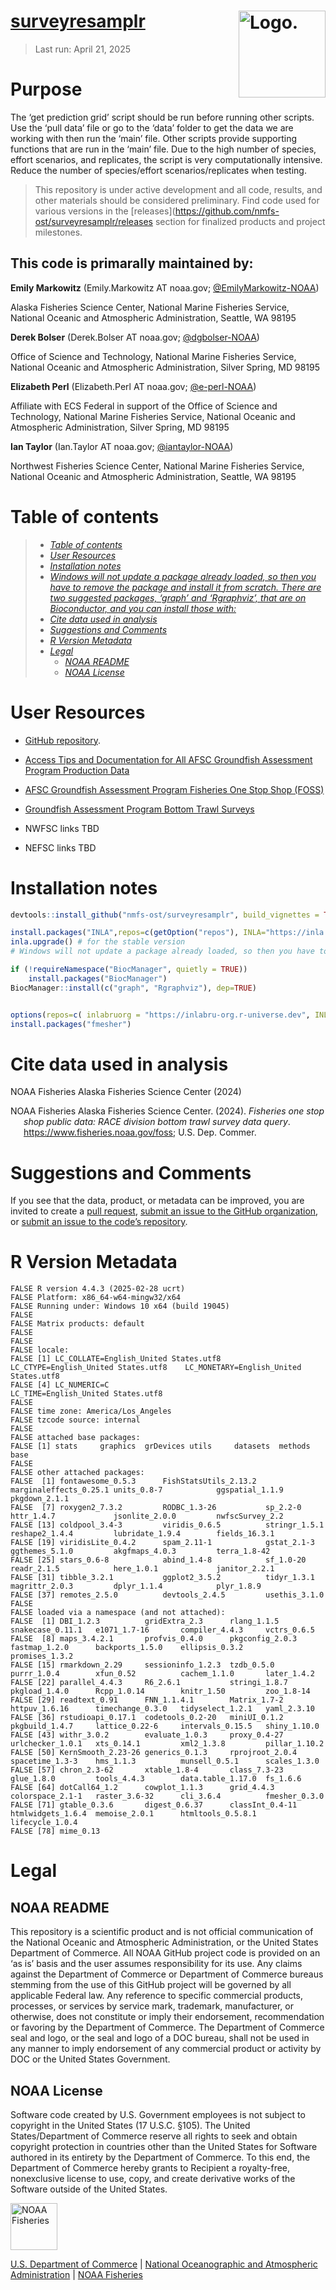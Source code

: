 <!-- README.md is generated from README.Rmd. Please edit that file -->

# [surveyresamplr](https://github.com/nmfs-ost/surveyresamplr) <img src="https://github.com/nmfs-ost/surveyresamplr/blob/main/inst/img/logo.png?raw=true" alt="Logo." align="right" width="139" height="139"/>

> Last run: April 21, 2025

# Purpose

The ‘get prediction grid’ script should be run before running other
scripts. Use the ‘pull data’ file or go to the ‘data’ folder to get the
data we are working with then run the ‘main’ file. Other scripts provide
supporting functions that are run in the ‘main’ file. Due to the high
number of species, effort scenarios, and replicates, the script is very
computationally intensive. Reduce the number of species/effort
scenarios/replicates when testing.

> This repository is under active development and all code, results, and
> other materials should be considered preliminary. Find code used for
> various versions in the
> \[releases\](<https://github.com/nmfs-ost/surveyresamplr/releases>
> section for finalized products and project milestones.

## This code is primarally maintained by:

**Emily Markowitz** (Emily.Markowitz AT noaa.gov;
[@EmilyMarkowitz-NOAA](https://github.com/EmilyMarkowitz-NOAA))

Alaska Fisheries Science Center, National Marine Fisheries Service,
National Oceanic and Atmospheric Administration, Seattle, WA 98195

**Derek Bolser** (Derek.Bolser AT noaa.gov;
[@dgbolser-NOAA](https://github.com/dgbolser-NOAA))

Office of Science and Technology, National Marine Fisheries Service,
National Oceanic and Atmospheric Administration, Silver Spring, MD 98195

**Elizabeth Perl** (Elizabeth.Perl AT noaa.gov;
[@e-perl-NOAA](https://github.com/e-perl-NOAA))

Affiliate with ECS Federal in support of the Office of Science and
Technology, National Marine Fisheries Service, National Oceanic and
Atmospheric Administration, Silver Spring, MD 98195

**Ian Taylor** (Ian.Taylor AT noaa.gov;
[@iantaylor-NOAA](https://github.com/iantaylor-NOAA))

Northwest Fisheries Science Center, National Marine Fisheries Service,
National Oceanic and Atmospheric Administration, Seattle, WA 98195

# Table of contents

> - [*Table of contents*](#table-of-contents)
> - [*User Resources*](#user-resources)
> - [*Installation notes*](#installation-notes)
> - [*Windows will not update a package already loaded, so then you have
>   to remove the package and install it from scratch. There are two
>   suggested packages, ‘graph’ and ‘Rgraphviz’, that are on
>   Bioconductor, and you can install those
>   with:*](#windows-will-not-update-a-package-already-loaded,-so-then-you-have-to-remove-the-package-and-install-it-from-scratch.-there-are-two-suggested-packages,-‘graph’-and-‘rgraphviz’,-that-are-on-bioconductor,-and-you-can-install-those-with:)
> - [*Cite data used in analysis*](#cite-data-used-in-analysis)
> - [*Suggestions and Comments*](#suggestions-and-comments)
> - [*R Version Metadata*](#r-version-metadata)
> - [*Legal*](#legal)
>   - [*NOAA README*](#noaa-readme)
>   - [*NOAA License*](#noaa-license)

# User Resources

- [GitHub repository](https://github.com/nmfs-ost/surveyresamplr).

- [Access Tips and Documentation for All AFSC Groundfish Assessment
  Program Production
  Data](https://afsc-gap-products.github.io/gap_products/)

- [AFSC Groundfish Assessment Program Fisheries One Stop Shop
  (FOSS)](https://www.fisheries.noaa.gov/foss)

- [Groundfish Assessment Program Bottom Trawl
  Surveys](https://www.fisheries.noaa.gov/alaska/science-data/groundfish-assessment-program-bottom-trawl-surveys)

- NWFSC links TBD

- NEFSC links TBD

# Installation notes

``` r
devtools::install_github("nmfs-ost/surveyresamplr", build_vignettes = TRUE)
```

``` r
install.packages("INLA",repos=c(getOption("repos"), INLA="https://inla.r-inla-download.org/R/stable"), dep=TRUE)
inla.upgrade() # for the stable version
# Windows will not update a package already loaded, so then you have to remove the package and install it from scratch. There are two suggested packages, ‘graph’ and ‘Rgraphviz’, that are on Bioconductor, and you can install those with:

if (!requireNamespace("BiocManager", quietly = TRUE))
    install.packages("BiocManager")
BiocManager::install(c("graph", "Rgraphviz"), dep=TRUE)


options(repos=c( inlabruorg = "https://inlabru-org.r-universe.dev", INLA = "https://inla.r-inla-download.org/R/testing", CRAN = "https://cran.rstudio.com") )
install.packages("fmesher")
```

# Cite data used in analysis

NOAA Fisheries Alaska Fisheries Science Center (2024)

<div id="refs" class="references csl-bib-body hanging-indent"
line-spacing="2">

<div id="ref-FOSSAFSCData" class="csl-entry">

NOAA Fisheries Alaska Fisheries Science Center. (2024). *Fisheries one
stop shop public data: RACE division bottom trawl survey data query*.
https://www.fisheries.noaa.gov/foss; U.S. Dep. Commer.

</div>

</div>

# Suggestions and Comments

If you see that the data, product, or metadata can be improved, you are
invited to create a [pull
request](https://github.com/nmfs-ost/surveyresamplr/pulls), [submit an
issue to the GitHub
organization](https://github.com/afsc-gap-products/data-requests/issues),
or [submit an issue to the code’s
repository](https://github.com/nmfs-ost/surveyresamplr/issues).

# R Version Metadata

    FALSE R version 4.4.3 (2025-02-28 ucrt)
    FALSE Platform: x86_64-w64-mingw32/x64
    FALSE Running under: Windows 10 x64 (build 19045)
    FALSE 
    FALSE Matrix products: default
    FALSE 
    FALSE 
    FALSE locale:
    FALSE [1] LC_COLLATE=English_United States.utf8  LC_CTYPE=English_United States.utf8    LC_MONETARY=English_United States.utf8
    FALSE [4] LC_NUMERIC=C                           LC_TIME=English_United States.utf8    
    FALSE 
    FALSE time zone: America/Los_Angeles
    FALSE tzcode source: internal
    FALSE 
    FALSE attached base packages:
    FALSE [1] stats     graphics  grDevices utils     datasets  methods   base     
    FALSE 
    FALSE other attached packages:
    FALSE  [1] fontawesome_0.5.3      FishStatsUtils_2.13.2  marginaleffects_0.25.1 units_0.8-7            ggspatial_1.1.9        pkgdown_2.1.1         
    FALSE  [7] roxygen2_7.3.2         RODBC_1.3-26           sp_2.2-0               httr_1.4.7             jsonlite_2.0.0         nwfscSurvey_2.2       
    FALSE [13] coldpool_3.4-3         viridis_0.6.5          stringr_1.5.1          reshape2_1.4.4         lubridate_1.9.4        fields_16.3.1         
    FALSE [19] viridisLite_0.4.2      spam_2.11-1            gstat_2.1-3            ggthemes_5.1.0         akgfmaps_4.0.3         terra_1.8-42          
    FALSE [25] stars_0.6-8            abind_1.4-8            sf_1.0-20              readr_2.1.5            here_1.0.1             janitor_2.2.1         
    FALSE [31] tibble_3.2.1           ggplot2_3.5.2          tidyr_1.3.1            magrittr_2.0.3         dplyr_1.1.4            plyr_1.8.9            
    FALSE [37] remotes_2.5.0          devtools_2.4.5         usethis_3.1.0         
    FALSE 
    FALSE loaded via a namespace (and not attached):
    FALSE  [1] DBI_1.2.3          gridExtra_2.3      rlang_1.1.5        snakecase_0.11.1   e1071_1.7-16       compiler_4.4.3     vctrs_0.6.5       
    FALSE  [8] maps_3.4.2.1       profvis_0.4.0      pkgconfig_2.0.3    fastmap_1.2.0      backports_1.5.0    ellipsis_0.3.2     promises_1.3.2    
    FALSE [15] rmarkdown_2.29     sessioninfo_1.2.3  tzdb_0.5.0         purrr_1.0.4        xfun_0.52          cachem_1.1.0       later_1.4.2       
    FALSE [22] parallel_4.4.3     R6_2.6.1           stringi_1.8.7      pkgload_1.4.0      Rcpp_1.0.14        knitr_1.50         zoo_1.8-14        
    FALSE [29] readtext_0.91      FNN_1.1.4.1        Matrix_1.7-2       httpuv_1.6.16      timechange_0.3.0   tidyselect_1.2.1   yaml_2.3.10       
    FALSE [36] rstudioapi_0.17.1  codetools_0.2-20   miniUI_0.1.2       pkgbuild_1.4.7     lattice_0.22-6     intervals_0.15.5   shiny_1.10.0      
    FALSE [43] withr_3.0.2        evaluate_1.0.3     proxy_0.4-27       urlchecker_1.0.1   xts_0.14.1         xml2_1.3.8         pillar_1.10.2     
    FALSE [50] KernSmooth_2.23-26 generics_0.1.3     rprojroot_2.0.4    spacetime_1.3-3    hms_1.1.3          munsell_0.5.1      scales_1.3.0      
    FALSE [57] chron_2.3-62       xtable_1.8-4       class_7.3-23       glue_1.8.0         tools_4.4.3        data.table_1.17.0  fs_1.6.6          
    FALSE [64] dotCall64_1.2      cowplot_1.1.3      grid_4.4.3         colorspace_2.1-1   raster_3.6-32      cli_3.6.4          fmesher_0.3.0     
    FALSE [71] gtable_0.3.6       digest_0.6.37      classInt_0.4-11    htmlwidgets_1.6.4  memoise_2.0.1      htmltools_0.5.8.1  lifecycle_1.0.4   
    FALSE [78] mime_0.13

# Legal

## NOAA README

This repository is a scientific product and is not official
communication of the National Oceanic and Atmospheric Administration, or
the United States Department of Commerce. All NOAA GitHub project code
is provided on an ‘as is’ basis and the user assumes responsibility for
its use. Any claims against the Department of Commerce or Department of
Commerce bureaus stemming from the use of this GitHub project will be
governed by all applicable Federal law. Any reference to specific
commercial products, processes, or services by service mark, trademark,
manufacturer, or otherwise, does not constitute or imply their
endorsement, recommendation or favoring by the Department of Commerce.
The Department of Commerce seal and logo, or the seal and logo of a DOC
bureau, shall not be used in any manner to imply endorsement of any
commercial product or activity by DOC or the United States Government.

## NOAA License

Software code created by U.S. Government employees is not subject to
copyright in the United States (17 U.S.C. §105). The United
States/Department of Commerce reserve all rights to seek and obtain
copyright protection in countries other than the United States for
Software authored in its entirety by the Department of Commerce. To this
end, the Department of Commerce hereby grants to Recipient a
royalty-free, nonexclusive license to use, copy, and create derivative
works of the Software outside of the United States.

<img src="https://raw.githubusercontent.com/nmfs-general-modeling-tools/nmfspalette/main/man/figures/noaa-fisheries-rgb-2line-horizontal-small.png" alt="NOAA Fisheries" height="75"/>

[U.S. Department of Commerce](https://www.commerce.gov/) \| [National
Oceanographic and Atmospheric Administration](https://www.noaa.gov) \|
[NOAA Fisheries](https://www.fisheries.noaa.gov/)
